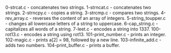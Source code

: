 0-strcat.c -  concatenates two strings.
1-strncat.c - concatenates two strings.
2-strncpy.c -  copies a string.
3-strcmp.c - compares two strings.
4-rev_array.c - reverses the content of an array of integers.
5-string_toupper.c - changes all lowercase letters of a string to uppercase.
6-cap_string.c - capitalizes all words of a string.
7-leet.c -  encodes a string into 1337.
100-rot13.c - encodes a string using rot13.
101-print_number.c - prints an integer.
102-magic.c - prints a[2] = 98, followed by a new line.
103-infinite_add.c - adds two numbers.
104-print_buffer.c - prints a buffer.

